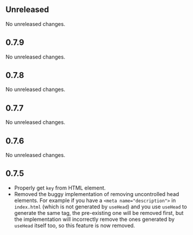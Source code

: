 ## Unreleased

No unreleased changes.

## 0.7.9

No unreleased changes.

## 0.7.8

No unreleased changes.

## 0.7.7

No unreleased changes.

## 0.7.6

No unreleased changes.

## 0.7.5

- Properly get `key` from HTML element.
- Removed the buggy implementation of removing uncontrolled head elements. For example if you have a `<meta name="description">` in `index.html` (which is not generated by `useHead`) and you use `useHead` to generate the same tag, the pre-existing one will be removed first, but the implementation will incorrectly remove the ones generated by `useHead` itself too, so this feature is now removed.
